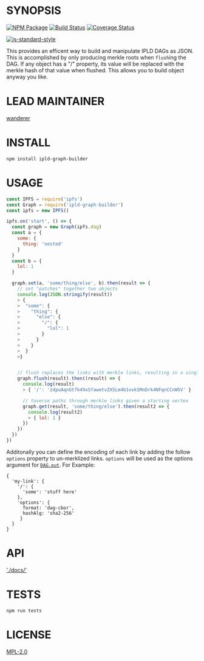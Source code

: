 # SYNOPSIS 
[![NPM Package](https://img.shields.io/npm/v/ipld-graph-builder.svg?style=flat-square)](https://www.npmjs.org/package/ipld-graph-builder)
[![Build Status](https://img.shields.io/travis/ipld/js-ipld-graph-builder.svg?branch=master&style=flat-square)](https://travis-ci.org/ipld/js-ipld-graph-builder)
[![Coverage Status](https://img.shields.io/coveralls/ipld/js-ipld-graph-builder.svg?style=flat-square)](https://coveralls.io/r/ipld/js-ipld-graph-builder)

[![js-standard-style](https://cdn.rawgit.com/feross/standard/master/badge.svg)](https://github.com/feross/standard)  

This provides an efficent way to build and manipulate IPLD DAGs as JSON. This is accomplished by only producing merkle roots when `flush`ing the DAG. If any object has a "/" property, its value will be replaced with the merkle hash of that value when flushed. This allows you to build object anyway you like. 

# LEAD MAINTAINER

[wanderer](https://github.com/wanderer)

# INSTALL
`npm install ipld-graph-builder`

# USAGE

```javascript
const IPFS = require('ipfs')
const Graph = require('ipld-graph-builder')
const ipfs = new IPFS()

ipfs.on('start', () => {
  const graph = new Graph(ipfs.dag)
  const a = {
    some: {
      thing: 'nested'
    }
  }
  const b = {
    lol: 1
  }

  graph.set(a, 'some/thing/else', b).then(result => {
    // set "patches" together two objects
    console.log(JSON.stringify(result))
    > {
    >  "some": {
    >    "thing": {
    >      "else": {
    >        "/": {
    >          "lol": 1
    >        }
    >      }
    >    }
    >  }
    >}


    // flush replaces the links with merkle links, resulting in a single root hash
    graph.flush(result).then((result) => {
      console.log(result)
      > { '/': 'zdpuAqnGt7k49xSfawetvZXSLm4b1vvkSMnDrk4NFqnCCnW5V' }

      // taverse paths through merkle links given a starting vertex
      graph.get(result, 'some/thing/else').then(result2 => {
        console.log(result2)
        > { lol: 1 }
      })
    })
  })
})
```
Additonally you can define the encoding of each link by adding the follow `options` property to un-merklized links. `options` will be used as the options argument for [`DAG.put`](https://github.com/ipfs/interface-ipfs-core/tree/master/API/dag#dagput). For Example:
```
{
  'my-link': {
    '/': {
      'some': 'stuff here'
    },
    'options': {
      format: 'dag-cbor',
      hashAlg: 'sha2-256'
     }
  }
}
```

# API
['./docs/'](./docs/index.md)

# TESTS
`npm run tests`

# LICENSE
[MPL-2.0](https://tldrlegal.com/license/mozilla-public-license-2.0-(mpl-2))
